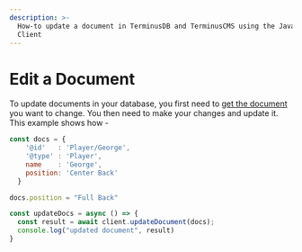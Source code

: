 ```yaml
---
description: >-
  How-to update a document in TerminusDB and TerminusCMS using the JavaScript
  Client
---
```


# Edit a Document

To update documents in your database, you first need to [get the document](get-documents.md) you want to change. You then need to make your changes and update it. This example shows how -

```javascript
const docs = {
    '@id'   : 'Player/George',
    '@type' : 'Player',
    name    : 'George',
    position: 'Center Back' 
  }

docs.position = "Full Back"

const updateDocs = async () => {
  const result = await client.updateDocument(docs);
  console.log("updated document", result)
}
```
